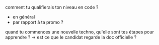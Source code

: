 comment tu qualifierais ton niveau en code ?
  - en général
  - par rapport à ta promo ?

quand tu commences une nouvelle techno, qu'elle sont tes étapes pour apprendre ?
 -> est ce que le candidat regarde la doc officielle ?